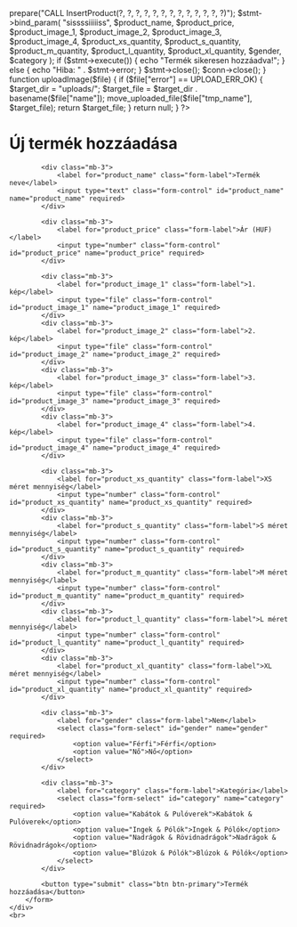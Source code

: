 <?php
include "header.php";
require_once 'db.php';

if ($_SERVER["REQUEST_METHOD"] == "POST") {
    $product_name = $_POST["product_name"];
    $product_price = $_POST["product_price"];
    $product_xs_quantity = $_POST["product_xs_quantity"];
    $product_s_quantity = $_POST["product_s_quantity"];
    $product_m_quantity = $_POST["product_m_quantity"];
    $product_l_quantity = $_POST["product_l_quantity"];
    $product_xl_quantity = $_POST["product_xl_quantity"];
    $gender = $_POST["gender"];
    $category = $_POST["category"];

    $product_image_1 = uploadImage($_FILES["product_image_1"]);
    $product_image_2 = uploadImage($_FILES["product_image_2"]);
    $product_image_3 = uploadImage($_FILES["product_image_3"]);
    $product_image_4 = uploadImage($_FILES["product_image_4"]);

    $conn = getDatabaseConnection();

    $stmt = $conn->prepare("CALL InsertProduct(?, ?, ?, ?, ?, ?, ?, ?, ?, ?, ?, ?, ?)");
    $stmt->bind_param(
        "sissssiiiiiss",
        $product_name,
        $product_price,
        $product_image_1,
        $product_image_2,
        $product_image_3,
        $product_image_4,
        $product_xs_quantity,
        $product_s_quantity,
        $product_m_quantity,
        $product_l_quantity,
        $product_xl_quantity,
        $gender,
        $category
    );

    if ($stmt->execute()) {
        echo "Termék sikeresen hozzáadva!";
    } else {
        echo "Hiba: " . $stmt->error;
    }

    $stmt->close();
    $conn->close();
}

function uploadImage($file) {
    if ($file["error"] == UPLOAD_ERR_OK) {
        $target_dir = "uploads/";
        $target_file = $target_dir . basename($file["name"]);
        move_uploaded_file($file["tmp_name"], $target_file);
        return $target_file;
    }
    return null;
}
?>

<!DOCTYPE html>
<html lang="hu">
<head>
    <meta charset="UTF-8">
    <meta name="viewport" content="width=device-width, initial-scale=1.0">
    <title>Termék hozzáadása</title>
    <link href="https://cdn.jsdelivr.net/npm/bootstrap@5.3.0/dist/css/bootstrap.min.css" rel="stylesheet">
</head>
<body>
    <div class="container mt-5">
        <h1>Új termék hozzáadása</h1>
        <form action="add_product.php" method="post" enctype="multipart/form-data">

            <div class="mb-3">
                <label for="product_name" class="form-label">Termék neve</label>
                <input type="text" class="form-control" id="product_name" name="product_name" required>
            </div>

            <div class="mb-3">
                <label for="product_price" class="form-label">Ár (HUF)</label>
                <input type="number" class="form-control" id="product_price" name="product_price" required>
            </div>

            <div class="mb-3">
                <label for="product_image_1" class="form-label">1. kép</label>
                <input type="file" class="form-control" id="product_image_1" name="product_image_1" required>
            </div>
            <div class="mb-3">
                <label for="product_image_2" class="form-label">2. kép</label>
                <input type="file" class="form-control" id="product_image_2" name="product_image_2" required>
            </div>
            <div class="mb-3">
                <label for="product_image_3" class="form-label">3. kép</label>
                <input type="file" class="form-control" id="product_image_3" name="product_image_3" required>
            </div>
            <div class="mb-3">
                <label for="product_image_4" class="form-label">4. kép</label>
                <input type="file" class="form-control" id="product_image_4" name="product_image_4" required>
            </div>

            <div class="mb-3">
                <label for="product_xs_quantity" class="form-label">XS méret mennyiség</label>
                <input type="number" class="form-control" id="product_xs_quantity" name="product_xs_quantity" required>
            </div>
            <div class="mb-3">
                <label for="product_s_quantity" class="form-label">S méret mennyiség</label>
                <input type="number" class="form-control" id="product_s_quantity" name="product_s_quantity" required>
            </div>
            <div class="mb-3">
                <label for="product_m_quantity" class="form-label">M méret mennyiség</label>
                <input type="number" class="form-control" id="product_m_quantity" name="product_m_quantity" required>
            </div>
            <div class="mb-3">
                <label for="product_l_quantity" class="form-label">L méret mennyiség</label>
                <input type="number" class="form-control" id="product_l_quantity" name="product_l_quantity" required>
            </div>
            <div class="mb-3">
                <label for="product_xl_quantity" class="form-label">XL méret mennyiség</label>
                <input type="number" class="form-control" id="product_xl_quantity" name="product_xl_quantity" required>
            </div>

            <div class="mb-3">
                <label for="gender" class="form-label">Nem</label>
                <select class="form-select" id="gender" name="gender" required>
                    <option value="Férfi">Férfi</option>
                    <option value="Nő">Nő</option>
                </select>
            </div>

            <div class="mb-3">
                <label for="category" class="form-label">Kategória</label>
                <select class="form-select" id="category" name="category" required>
                    <option value="Kabátok & Pulóverek">Kabátok & Pulóverek</option>
                    <option value="Ingek & Pólók">Ingek & Pólók</option>
                    <option value="Nadrágok & Rövidnadrágok">Nadrágok & Rövidnadrágok</option>
                    <option value="Blúzok & Pólók">Blúzok & Pólók</option>
                </select>
            </div>

            <button type="submit" class="btn btn-primary">Termék hozzáadása</button>
        </form>
    </div>
    <br>
</body>
</html>

<?php
include "footer.php";
?>
